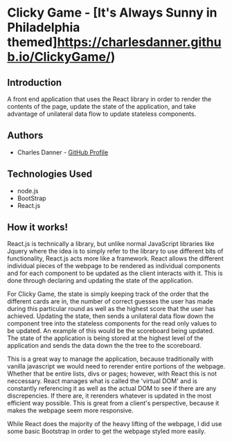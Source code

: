 # Clicky Game - [It's Always Sunny in Philadelphia themed]https://charlesdanner.github.io/ClickyGame/)

## Introduction
 A front end application that uses the React library in order to render the contents of the page, update the state of the application, and take advantage of unilateral data flow to update stateless components. 

## Authors

- Charles Danner - [GitHub Profile](https://github.com/charlesdanner)

## Technologies Used
- node.js
- BootStrap
- React.js

## How it works!

React.js is technically a library, but unlike normal JavaScript libraries like Jquery where the idea is to simply refer to the library to use different bits of functionality, React.js acts more like a framework. React allows the different individual pieces of the webpage to be rendered as individual components and for each component to be updated as the client interacts with it. This is done through declaring and updating the state of the application. 

For Clicky Game, the state is simply keeping track of the order that the different cards are in, the number of correct guesses the user has made during this particular round as well as the highest score that the user has achieved. Updating the state, then sends a unilateral data flow down the component tree into the stateless components for the read only values to be updated. An example of this would be the scoreboard being updated. The state of the application is being stored at the highest level of the application and sends the data down the the tree to the scoreboard. 

This is a great way to manage the application, because traditionally with vanilla javascript we would need to rerender entire portions of the webpage. Whether that be entire lists, divs or pages; however, with React this is not neccessary. React manages what is called the 'virtual DOM' and is constantly referencing it as well as the actual DOM to see if there are any discrepencies. If there are, it rerenders whatever is updated in the most efficient way possible. This is great from a client's perspective, because it makes the webpage seem more responsive.

While React does the majority of the heavy lifting of the webpage, I did use some basic Bootstrap in order to get the webpage styled more easily.
